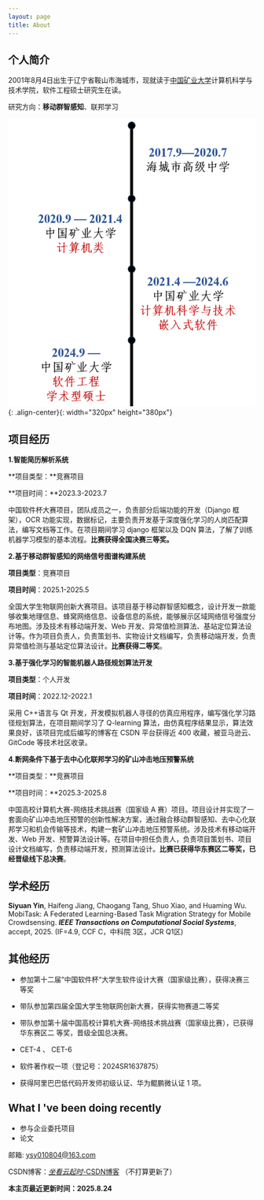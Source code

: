 ```yaml
---
layout: page
title: About
---
```


## 个人简介

2001年8月4日出生于辽宁省鞍山市海城市，现就读于[中国矿业大学](https://www.cumt.edu.cn/)计算机科学与技术学院，软件工程硕士研究生在读。

研究方向：**移动群智感知**、联邦学习

![](/timeline.png){: .align-center}{: width="320px" height="380px"}



## 项目经历

**1.智能简历解析系统** 

**项目类型：**竞赛项目

**项目时间：**2023.3-2023.7

中国软件杯大赛项目，团队成员之一，负责部分后端功能的开发（Django 框架），OCR 功能实现，数据标记，主要负责开发基于深度强化学习的人岗匹配算法，编写文档等工作。在项目期间学习 django 框架以及 DQN 算法，了解了训练机器学习模型的基本流程。**比赛获得全国决赛三等奖。** 

**2.基于移动群智感知的网络信号图谱构建系统**

**项目类型**：竞赛项目

**项目时间**：2025.1-2025.5 

全国大学生物联网创新大赛项目。该项目基于移动群智感知概念，设计开发一款能够收集地理信息、蜂窝网络信息、设备信息的系统，能够展示区域网络信号强度分布地图。涉及技术有移动端开发、Web 开发、异常值检测算法、基站定位算法设计等。作为项目负责人，负责策划书、实物设计文档编写，负责移动端开发，负责异常值检测与基站定位算法设计。**比赛获得二等奖**。

**3.基于强化学习的智能机器人路径规划算法开发** 

**项目类型**：个人开发

**项目时间**：2022.12-2022.1 

采用 C++语言与 Qt 开发，开发模拟机器人寻径的仿真应用程序，编写强化学习路径规划算法，在项目期间学习了 Q-learning 算法，由仿真程序结果显示，算法效果良好，该项目完成后编写的博客在 CSDN 平台获得近 400 收藏，被亚马逊云、GitCode 等技术社区收录。

**4.断网条件下基于去中心化联邦学习的矿山冲击地压预警系统**

**项目类型：**竞赛项目

**项目时间：**2025.3-2025.8

中国高校计算机大赛-网络技术挑战赛（国家级 A 赛）项目。项目设计并实现了一套面向矿山冲击地压预警的创新性解决方案，通过融合移动群智感知、去中心化联邦学习和机会传输等技术，构建一套矿山冲击地压预警系统。涉及技术有移动端开发、Web 开发、预警算法设计等。在项目中担任负责人，负责项目策划书、项目设计文档编写，负责移动端开发，预测算法设计。**比赛已获得华东赛区二等奖，已经晋级线下总决赛**。



## 学术经历

**Siyuan Yin**, Haifeng Jiang, Chaogang Tang, Shuo Xiao, and Huaming Wu. MobiTask: A Federated Learning-Based Task Migration Strategy for Mobile Crowdsensing. ***IEEE Transactions on Computational Social Systems***, accept, 2025. (IF=4.9, CCF C，中科院 3区，JCR Q1区)



## 其他经历

- 参加第十二届“中国软件杯“大学生软件设计大赛（国家级比赛），获得决赛三等奖 

- 带队参加第四届全国大学生物联网创新大赛，获得实物赛道二等奖

- 带队参加第十届中国高校计算机大赛-网络技术挑战赛（国家级比赛），已获得华东赛区二 等奖，晋级全国总决赛。

- CET-4 、 CET-6 

- 软件著作权一项（登记号：2024SR1637875）

- 获得阿里巴巴低代码开发师初级认证、华为鲲鹏微认证 1 项。

  


## What I 've been doing recently
- 参与企业委托项目
- 论文



邮箱:  ysy010804@163.com

CSDN博客：[_坐看云起时_-CSDN博客](https://blog.csdn.net/qq_53162179?spm=1010.2135.3001.5343)  （不打算更新了）



**本主页最近更新时间：2025.8.24**

